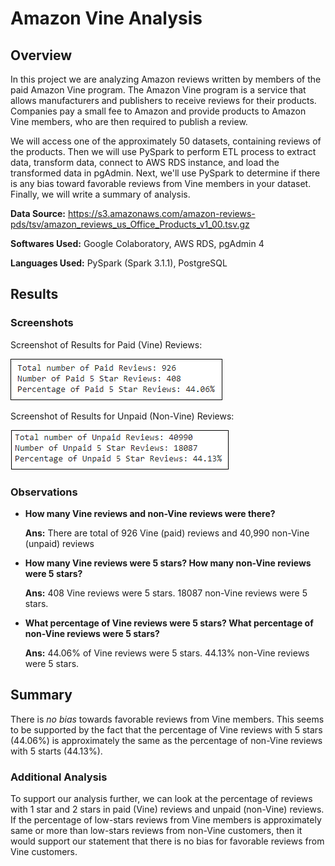 # Amazon Vine Analysis

## Overview
In this project we are analyzing Amazon reviews written by members of the paid Amazon Vine program. The Amazon Vine program is a service that allows manufacturers and publishers to receive reviews for their products. Companies pay a small fee to Amazon and provide products to Amazon Vine members, who are then required to publish a review.

We will access one of the approximately 50 datasets, containing reviews of the products. Then we will use PySpark to perform ETL process to extract data, transform data, connect to AWS RDS instance, and load the transformed data in pgAdmin. Next, we'll use PySpark to determine if there is any bias toward favorable reviews from Vine members in your dataset. Finally, we will write a summary of analysis. 

**Data Source:** https://s3.amazonaws.com/amazon-reviews-pds/tsv/amazon_reviews_us_Office_Products_v1_00.tsv.gz

**Softwares Used:** Google Colaboratory, AWS RDS, pgAdmin 4

**Languages Used:** PySpark (Spark 3.1.1), PostgreSQL

## Results

### Screenshots
Screenshot of Results for Paid (Vine) Reviews:

![Results for Paid Reviews](./Images/paid-reviews.PNG)

Screenshot of Results for Unpaid (Non-Vine) Reviews:

![Results for unpaid Reviews](./Images/unpaid-reviews.PNG)

### Observations
* **How many Vine reviews and non-Vine reviews were there?**
    
  **Ans:** There are total of 926 Vine (paid) reviews and 40,990 non-Vine (unpaid) reviews

* **How many Vine reviews were 5 stars? How many non-Vine reviews were 5 stars?**
    
  **Ans:** 408 Vine reviews were 5 stars. 18087 non-Vine reviews were 5 stars.

* **What percentage of Vine reviews were 5 stars? What percentage of non-Vine reviews were 5 stars?**

  **Ans:** 44.06% of Vine reviews were 5 stars. 44.13% non-Vine reviews were 5 stars.

## Summary

There is *no bias* towards favorable reviews from Vine members. This seems to be supported by the fact that the percentage of Vine reviews with 5 stars (44.06%) is approximately the same as the percentage of non-Vine reviews with 5 starts (44.13%). 

### Additional Analysis

To support our analysis further, we can look at the percentage of reviews with 1 star and 2 stars in paid (Vine) reviews and unpaid (non-Vine) reviews. If the percentage of low-stars reviews from Vine members is approximately same or more than low-stars reviews from non-Vine customers, then it would support our statement that there is no bias for favorable reviews from Vine customers.  
